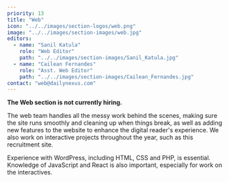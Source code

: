 ```yaml
---
priority: 13
title: "Web"
icon: "../../images/section-logos/web.png"
image: "../../images/section-images/web.jpg"
editors:
  - name: "Sanil Katula"
    role: "Web Editor"
    path: "../../images/section-images/Sanil_Katula.jpg"
  - name: "Cailean Fernandes"
    role: "Asst. Web Editor"
    path: "../../images/section-images/Cailean_Fernandes.jpg"
contact: "web@dailynexus.com"
---
```

**The Web section is not currently hiring.**

The web team handles all the messy work behind the scenes, making sure the site runs smoothly and cleaning up when things break, as well as adding new features to the website to enhance the digital reader's experience. We also work on interactive projects throughout the year, such as this recruitment site.

Experience with WordPress, including HTML, CSS and PHP, is essential. Knowledge of JavaScript and React is also important, especially for work on the interactives.